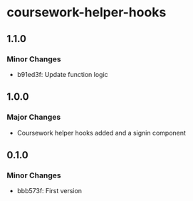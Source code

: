 # coursework-helper-hooks

## 1.1.0

### Minor Changes

- b91ed3f: Update function logic

## 1.0.0

### Major Changes

- Coursework helper hooks added and a signin component

## 0.1.0

### Minor Changes

- bbb573f: First version
